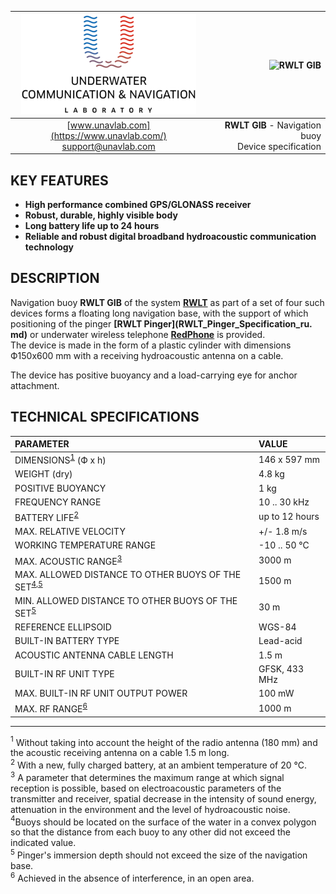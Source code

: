<div style="page-break-after: always;"></div>

| ![logo](/documentation/sm_logo.png) | ![RWLT GIB](https://ucnl.github.io/documentation/RWLT_GIB.png) |
| :---: | ---: |
| [www.unavlab.com](https://www.unavlab.com/) <br/> [support@unavlab.com](mailto:support@unavlab.com) | **RWLT GIB** - Navigation buoy <br/> Device specification |

## KEY FEATURES

* **High performance combined GPS/GLONASS receiver**
* **Robust, durable, highly visible body**
* **Long battery life up to 24 hours**
* **Reliable and robust digital broadband hydroacoustic communication technology**

## DESCRIPTION

Navigation buoy **RWLT GIB** of the system **[RWLT](RWLT_DataBrief_en.md)** as part of a set of four such devices forms a floating long navigation base, with the support of which positioning of the pinger **[RWLT Pinger](RWLT_Pinger_Specification_ru. md)** or underwater wireless telephone **[RedPhone](https://docs.unavlab.com/documentation/EN/RedPhone/RedPhone_Specification_en.html)** is provided.  
The device is made in the form of a plastic cylinder with dimensions Ф150х600 mm with a receiving hydroacoustic antenna on a cable.

The device has positive buoyancy and a load-carrying eye for anchor attachment.

<div style="page-break-after: always;"></div>

## TECHNICAL SPECIFICATIONS

| PARAMETER | VALUE |
| :--- | :--- |
| DIMENSIONS<sup>[1](#footnote1)</sup> (Ф х h) | 146 x 597 mm |
| WEIGHT (dry) | 4.8 kg |
| POSITIVE BUOYANCY | 1 kg |
| FREQUENCY RANGE | 10 .. 30 kHz |
| BATTERY LIFE<sup>[2](#footnote2)</sup> | up to 12 hours |
| MAX. RELATIVE VELOCITY | +/- 1.8 m/s  |
| WORKING TEMPERATURE RANGE | -10 .. 50 °С |
| MAX. ACOUSTIC RANGE<sup>[3](#footnote3)</sup> | 3000 m |
| MAX. ALLOWED DISTANCE TO OTHER BUOYS OF THE SET<sup>[4](#footnote4),[5](#footnote5)</sup> | 1500 m |
| MIN. ALLOWED DISTANCE TO OTHER BUOYS OF THE SET<sup>[5](#footnote5)</sup> | 30 m |
| REFERENCE ELLIPSOID | WGS-84 |
| BUILT-IN BATTERY TYPE | Lead-acid |
| ACOUSTIC ANTENNA CABLE LENGTH | 1.5 m |
| BUILT-IN RF UNIT TYPE | GFSK, 433 MHz |
| MAX. BUILT-IN RF UNIT OUTPUT POWER | 100 mW |
| MAX. RF RANGE<sup>[6](#footnote4)</sup> | 1000 m |

________________
<a name="footnote1"><sup>1</sup></a> Without taking into account the height of the radio antenna (180 mm) and the acoustic receiving antenna on a cable 1.5 m long.  
<a name="footnote2"><sup>2</sup></a> With a new, fully charged battery, at an ambient temperature of 20 °C.  
<a name="footnote3"><sup>3</sup></a> A parameter that determines the maximum range at which signal reception is possible, based on
electroacoustic parameters of the transmitter and receiver, spatial decrease in the intensity of sound energy, attenuation in the environment
and the level of hydroacoustic noise.  
<a name="footnote4"><sup>4</sup></a>Buoys should be located on the surface of the water in a convex polygon so that the distance from each buoy
to any other did not exceed the indicated value.  
<a name="footnote5"><sup>5</sup></a> Pinger's immersion depth should not exceed the size of the navigation base.  
<a name="footnote6"><sup>6</sup></a> Achieved in the absence of interference, in an open area.  

<div style="page-break-after: always;"></div>
